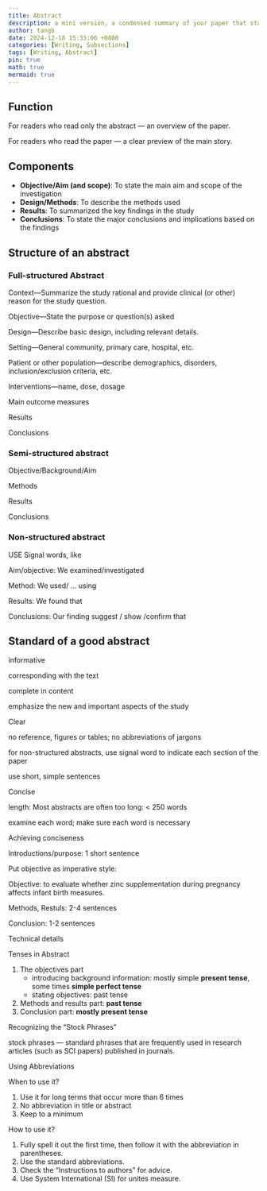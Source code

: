 ```yaml
---
title: Abstract
description: a mini version, a condensed summary of your paper that stands on its own.
author: tangb
date: 2024-12-18 15:33:00 +0800
categories: [Writing, Subsections]
tags: [Writing, Abstract]
pin: true
math: true
mermaid: true
---
```


## Function

For readers who read only the abstract — an overview of the paper. 

For readers who read the paper — a clear preview of the main story. 



## Components

- **Objective/Aim (and scope)**: To state the main aim and scope of the investigation
- **Design/Methods**: To describe the methods used 
- **Results**: To summarized the key findings in the study
- **Conclusions**: To state the major conclusions and implications based on the findings



## Structure of an abstract

### Full-structured Abstract

Context—Summarize the study rational and provide clinical (or other) reason for the study question.

Objective—State the purpose or question(s) asked

Design—Describe basic design, including relevant details.

Setting—General community, primary care, hospital, etc.

Patient or other population—describe demographics, disorders, inclusion/exclusion criteria, etc.

Interventions—name, dose, dosage

Main outcome measures 

Results

Conclusions

### Semi-structured abstract

Objective/Background/Aim

Methods

Results

Conclusions

### Non-structured abstract

USE Signal words, like 

Aim/objective: We examined/investigated 

Method: We used/ … using

Results: We found that 

Conclusions: Our finding suggest / show /confirm that



## Standard of a good abstract

informative 

corresponding with the text

complete in content

emphasize the new and important aspects of the study



Clear

no reference, figures or tables; no abbreviations of jargons

for non-structured abstracts, use signal word to indicate each section of the paper

use short, simple sentences



Concise

length: Most abstracts are often too long: < 250 words

examine each word; make sure each word is necessary

Achieving conciseness

Introductions/purpose: 1 short sentence

Put objective as imperative style:

Objective: to evaluate whether zinc supplementation during pregnancy affects infant birth measures.

Methods, Restuls: 2-4 sentences

Conclusion: 1-2 sentences



Technical details

Tenses in Abstract

1. The objectives part
   - introducing background information: mostly simple **present tense**, some times **simple perfect tense**
   - stating objectives: past tense
2. Methods and results part: **past tense**
3. Conclusion part: **mostly present tense**



Recognizing the “Stock Phrases”

stock phrases — standard phrases that are frequently used in research articles (such as SCI papers) published in journals.



Using Abbreviations

When to use it?

1. Use it for long terms that occur more than 6 times
2. No abbreviation in title or abstract
3. Keep to a minimum

How to use it?

1. Fully spell it out the first time, then follow it with the abbreviation in parentheses. 
2. Use the standard abbreviations.
3. Check the “Instructions to authors” for advice.
4. Use System International (SI) for unites measure. 
